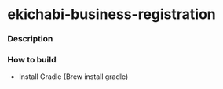 # ekichabi-business-registration

### Description

### How to build

- Install Gradle (Brew install gradle)
